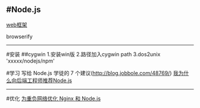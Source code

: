 #Node.js
-----

[web框架](http://www.csdn.net/article/2014-03-25/2818964-web-application-frameworks-for-node-js)

browserify

---
#安装
##cygwin
1.安装win版
2.路径加入cygwin path
3.dos2unix 'xxxxx/nodejs/npm'




#学习
写给 Node.js 学徒的 7 个建议(http://blog.jobbole.com/48769/)
[我为什么向后端工程师推荐Node.js](http://blog.jobbole.com/9378/)


-----
#优化
[为重负网络优化 Nginx 和 Node.js](http://blog.jobbole.com/32670/)






















